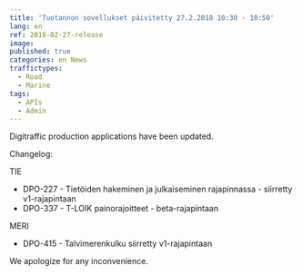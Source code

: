 ```yaml
---
title: 'Tuotannon sovellukset päivitetty 27.2.2018 10:30 - 10:50'
lang: en
ref: 2018-02-27-release
image:
published: true
categories: en News
traffictypes:
  - Road
  - Marine
tags:
  - APIs
  - Admin
---
```


Digitraffic production applications have been updated.

Changelog:

TIE
 - DPO-227 - Tietöiden hakeminen ja julkaiseminen rajapinnassa - siirretty v1-rajapintaan
 - DPO-337 - T-LOIK painorajoitteet - beta-rajapintaan

MERI
 - DPO-415 - Talvimerenkulku siirretty v1-rajapintaan

We apologize for any inconvenience.
